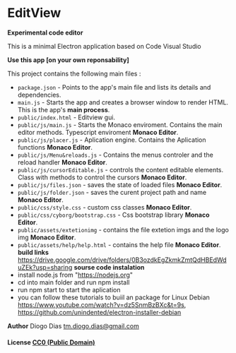# EditView

**Experimental code editor**

This is a minimal Electron application based on Code Visual Studio

**Use this app [on your own reponsability]**

This project contains the following main files :

- `package.json` - Points to the app's main file and lists its details and dependencies.
- `main.js` - Starts the app and creates a browser window to render HTML. This is the app's **main process**.
- `public/index.html` - Editview gui.
- `public/js/main.js` - Starts the Monaco enviroment. Contains the main editor methods. Typescript enviroment **Monaco Editor**.
- `public/js/placer.js` - Aplication engine. Contains the Aplication functions **Monaco Editor**.
- `public/js/Menu&reloads.js` - Contains the menus controler and the reload handler **Monaco Editor**.
- `public/js/cursorEditable.js` - controls the content editable elements. Class with methods to control the cursors **Monaco Editor**.
- `public/js/files.json` - saves the state of loaded files **Monaco Editor**.
- `public/js/folder.json` - saves the curent project path and name **Monaco Editor**.
- `public/css/style.css` - custom css classes **Monaco Editor**.
- `public/css/cyborg/bootstrap.css` - Css bootstrap library **Monaco Editor**.
- `public/assets/extetionimg` - contains the file extetion imgs and the logo img **Monaco Editor**.
- `public/assets/help/help.html` - contains the help file **Monaco Editor**.
**build links**
https://drive.google.com/drive/folders/0B3ozdkEgZkmkZmtQdHBEdWduZEk?usp=sharing
**sourse code instalation**
-  install node.js from "https://nodejs.org"
-  cd into main folder and run npm install
-  run npm start to start the aplication
-  you can follow these tutorials to buiil an package for Linux Debian
   https://www.youtube.com/watch?v=dz5SnmBzBXc&t=9s, https://github.com/unindented/electron-installer-debian

**Author**
Diogo Dias tm.diogo.dias@gmail.com

#### License [CC0 (Public Domain)](LICENSE.md)
